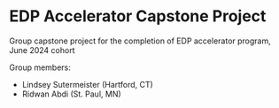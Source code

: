# EDP Accelerator Capstone Project 
Group capstone project for the completion of EDP accelerator program, June 2024 cohort

Group members: 
- Lindsey Sutermeister (Hartford, CT)
- Ridwan Abdi (St. Paul, MN)

